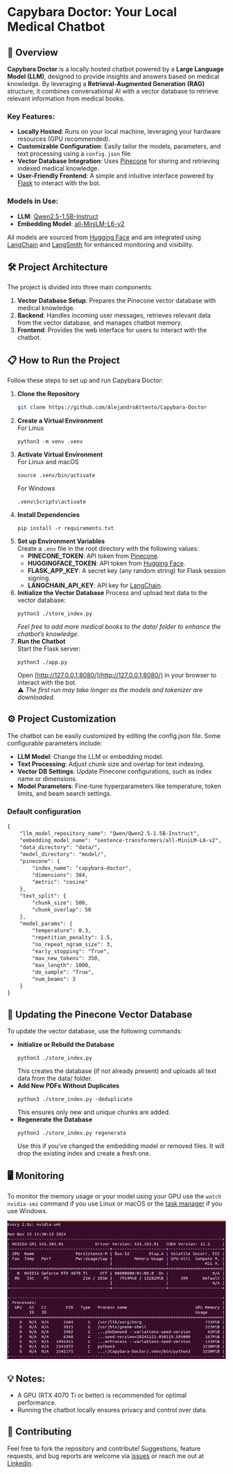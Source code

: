 # Capybara Doctor: Your Local Medical Chatbot  

## 🚀 Overview  
**Capybara Doctor** is a locally hosted chatbot powered by a **Large Language Model (LLM)**, designed to provide insights and answers based on medical knowledge. By leveraging a **Retrieval-Augmented Generation (RAG)** structure, it combines conversational AI with a vector database to retrieve relevant information from medical books.  

### Key Features:
- **Locally Hosted**: Runs on your local machine, leveraging your hardware resources (GPU recommended).  
- **Customizable Configuration**: Easily tailor the models, parameters, and text processing using a `config.json` file.  
- **Vector Database Integration**: Uses [Pinecone](https://www.pinecone.io/) for storing and retrieving indexed medical knowledge.  
- **User-Friendly Frontend**: A simple and intuitive interface powered by [Flask](https://flask.palletsprojects.com/en/stable/) to interact with the bot.  

### Models in Use:
- **LLM**: [Qwen2.5-1.5B-Instruct](https://huggingface.co/Qwen/Qwen2.5-1.5B-Instruct)  
- **Embedding Model**: [all-MiniLM-L6-v2](https://huggingface.co/sentence-transformers/all-MiniLM-L6-v2)  

All models are sourced from [Hugging Face](https://huggingface.co/) and are integrated using [LangChain](https://www.langchain.com/) and [LangSmith](https://smith.langchain.com/) for enhanced monitoring and visibility.  

## 🛠️ Project Architecture  
The project is divided into three main components:  
1. **Vector Database Setup**: Prepares the Pinecone vector database with medical knowledge.  
2. **Backend**: Handles incoming user messages, retrieves relevant data from the vector database, and manages chatbot memory.  
3. **Frontend**: Provides the web interface for users to interact with the chatbot.  

## 📋 How to Run the Project  
Follow these steps to set up and run Capybara Doctor:  

1. **Clone the Repository**  
   ```bash
   git clone https://github.com/AlejandroAttento/Capybara-Doctor
   ```
2. **Create a Virtual Environment**  
   For Linux
   ```
   python3 -m venv .venv
   ```
3. **Activate Virtual Environment**  
   For Linux and macOS
   ```
   source .venv/bin/activate
   ```
   For Windows
   ```
   .venv\Scripts\activate
   ```
4. **Install Dependencies**
   ```
   pip install -r requirements.txt
   ```
5. **Set up Environment Variables**  
   Create a `.env` file in the root directory with the following values:
   * **PINECONE_TOKEN**: API token from [Pinecone](https://www.pinecone.io/).
   * **HUGGINGFACE_TOKEN**: API token from [Hugging Face](https://huggingface.co/).
   * **FLASK_APP_KEY**: A secret key (any random string) for Flask session signing.
   * **LANGCHAIN_API_KEY**: API key for [LangChain](https://www.langchain.com/).
6. **Initialize the Vector Database**
   Process and upload text data to the vector database:
   ```
   python3 ./store_index.py
   ```
   *Feel free to add more medical books to the data/ folder to enhance the chatbot’s knowledge.*
7. **Run the Chatbot**  
   Start the Flask server:
   ```
   python3 ./app.py
   ```
   Open [http://127.0.0.1:8080/](http://127.0.0.1:8080/) in your browser to interact with the bot.  
   ⚠️ *The first run may take longer as the models and tokenizer are downloaded.*

## ⚙️ Project Customization
The chatbot can be easily customized by editing the config.json file. Some configurable parameters include:

* **LLM Model**: Change the LLM or embedding model.
* **Text Processing**: Adjust chunk size and overlap for text indexing.
* **Vector DB Settings**: Update Pinecone configurations, such as index name or dimensions.
* **Model Parameters**: Fine-tune hyperparameters like temperature, token limits, and beam search settings.

### Default configuration
```
{
    "llm_model_repository_name": "Qwen/Qwen2.5-1.5B-Instruct",
    "embedding_model_name": "sentence-transformers/all-MiniLM-L6-v2",
    "data_directory": "data/",
    "model_directory": "model/",
    "pinecone": {
        "index_name": "capybara-doctor",
        "dimensions": 384,
        "metric": "cosine"
    },
    "text_split": {
        "chunk_size": 500, 
        "chunk_overlap": 50
    },
    "model_params": {
        "temperature": 0.3,
        "repetition_penalty": 1.5,
        "no_repeat_ngram_size": 3,
        "early_stopping": "True",
        "max_new_tokens": 350,
        "max_length": 1000,
        "do_sample": "True",
        "num_beams": 3
    }
}
```

## 🔄 Updating the Pinecone Vector Database
To update the vector database, use the following commands:
* **Initialize or Rebuild the Database**
   ```
   python3 ./store_index.py
   ```
   This creates the database (if not already present) and uploads all text data from the data/ folder.
* **Add New PDFs Without Duplicates**
   ```
   python3 ./store_index.py -deduplicate
   ```
   This ensures only new and unique chunks are added.
* **Regenerate the Database**
   ```
   python3 ./store_index.py regenerate
   ```
   Use this if you’ve changed the embedding model or removed files. It will drop the existing index and create a fresh one.

## 🖥️ Monitoring
To monitor the memory usage or your model using your GPU use the `watch nvidia-smi` command if you use Linux or macOS or the [task manager](https://www.youtube.com/watch?v=TD1DANRcch4&t=49s) if you use Windows.

![image](img/nvidia-smi.png) 

## 💡 Notes:
* A GPU (RTX 4070 Ti or better) is recommended for optimal performance.
* Running the chatbot locally ensures privacy and control over data.

## 🤝 Contributing
Feel free to fork the repository and contribute! Suggestions, feature requests, and bug reports are welcome via [issues](https://github.com/AlejandroAttento/Capybara-Doctor/issues) or reach me out at [Linkedin](https://www.linkedin.com/in/alejandro-daniel-attento/).